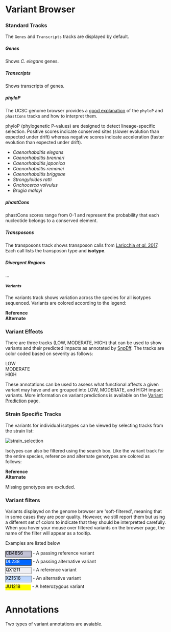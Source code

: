 # Variant Browser


<style>

.label {
  width: 80px;
  height: 18px;
  line-height: 12px;
  margin-bottom: 4px;
  display: inline-block;
}

.gt-3 {
    background-color: white;
    border: 1px dotted black;
    color: black;
}

.gt-0.PASS {
  background-color: rgba(194,194,214,1.0);
  border: 1px solid black;
  color: black;
}

.gt-2.PASS {
  background-color: rgba(0, 102, 255,1.0);
  border: 1px solid black;
  color: white;
}

.gt-0:not(.PASS) {
  background-color: rgba(194,194,214,0.25);
  border: 1px dotted black;
  color: black;
}

.gt-2:not(.PASS) {
  background-color: rgba(0, 102, 255,0.25);
  border: 1px dotted black;
  color: black;
}

.het {
  background-color: #ffff00;
  color: black;
}

.gt_set {
  border-right: 1px dotted #b3b3b3;
}

th {
  white-space: nowrap;
}

#variants {
  font-size: 12px;
}

</style>

<a name="standard-tracks"></a>
### Standard Tracks

The `Genes` and `Transcripts` tracks are displayed by default.

##### Genes 

Shows _C. elegans_ genes.

##### Transcripts

Shows transcripts of genes.

##### phyloP

The UCSC genome browser provides a [good explanation](https://genome.ucsc.edu/cgi-bin/hgTrackUi?db=hg19&g=cons46way) of the `phyloP` and `phastCons` tracks and how to interpret them.

phyloP (phylogenetic P-values) are designed to detect lineage-specific selection. Positive scores indicate conserved sites (slower evolution than expected under drift) whereas negative scores indicate acceleration (faster evolution than expected under drift).

* _Caenorhabditis elegans_
* _Caenorhabditis brenneri_
* _Caenorhabditis japonica_
* _Caenorhabditis remanei_
* _Caenorhabditis briggsae_
* _Strongyloides ratti_
* _Onchocerca volvulus_
* _Brugia malayi_

##### phastCons

phastCons scores range from 0-1 and represent the probability that each nucleotide belongs to a conserved element.

##### Transposons

The transposons track shows transposon calls from [Laricchia _et al._ 2017](https://andersenlab.org/publications/2017Laricchia.pdf). Each call lists the transposon type and __isotype__.

##### Divergent Regions

...

##### Variants

The variants track shows variation across the species for all isotypes sequenced. Variants are colored according to the legend:

<div class='text-center'>
  <div class="legend-box" style="background-color: #c2c2d6;"></div> <strong>Reference</strong>&nbsp;&nbsp;
  <div class="legend-box" style="background-color: #0066ff;"></div> <strong>Alternate</strong>
</div>

<a name="variant-effects"></a>
### Variant Effects

There are three tracks (LOW, MODERATE, HIGH) that can be used to show variants and their predicted impacts as annotated by [SnpEff](https://snpeff.sourceforge.net/). The tracks are color coded based on severity as follows:

<div class='text-center'>
  <label><div class="legend-box" style="background-color: #66d866;"> </div> LOW</label>&nbsp;&nbsp;
  <label><div class="legend-box" style="background-color: #ffd33f;"></div> MODERATE</label>
  <label><div class="legend-box" style="background-color: #ff3f3f;"></div> HIGH</label>
</div>


These annotations can be used to assess what functional affects a given variant may have and are grouped into LOW, MODERATE, and HIGH impact variants. More information on variant predictions is available on the [Variant Prediction](/help/Variant-Prediction/) page.

<a name="ind-strains"></a>
### Strain Specific Tracks

The variants for individual isotypes can be viewed by selecting tracks from the strain list:

![strain_selection](/static/img/help/strain_selection.png)

Isotypes can also be filtered using the search box. Like the variant track for the entire species, reference and alternate genotypes are colored as follows:

<div class='text-center'>
  <div class="legend-box" style="background-color: #c2c2d6;"></div> <strong>Reference</strong>&nbsp;&nbsp;
  <div class="legend-box" style="background-color: #0066ff;"></div> <strong>Alternate</strong>
</div>

Missing genotypes are excluded.

<a name='variant-filters'></a>
### Variant filters

Variants displayed on the genome browser are 'soft-filtered', meaning that in some cases they are poor quality. However, we still report them but using a different set of colors to indicate that they should be interpretted carefully. When you hover your mouse over filtered variants on the browser page, the name of the filter will appear as a tooltip.

Examples are listed below

<div class="panel-body">
    <span class="label gt-0 PASS">CB4856</span> - A passing reference variant<br />
    <span class="label gt-2 PASS">DL238</span> - A passing alternative variant<br />
    <span class="label gt-0 mapping_quality min_depth dv_dp het">QX1211</span> - A reference variant<br />
    <span class="label gt-2 mapping_quality min_depth dv_dp het">XZ1516</span> - An alternative variant<br />
    <span class="label gt-1 het">JU1218</span> - A heterozygous variant
</div>


# Annotations

Two types of variant annotations are avaiable.